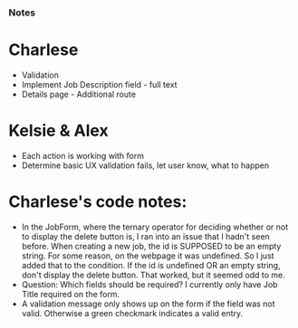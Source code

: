 ### Notes

# Charlese
* Validation
* Implement Job Description field - full text
* Details page - Additional route

# Kelsie & Alex
* Each action is working with form
* Determine basic UX validation fails, let user know, what to happen



# Charlese's code notes:
* In the JobForm, where the ternary operator for deciding whether or not to display the delete button is, I ran into an issue that I hadn't seen before. When creating a new job, the id is SUPPOSED to be an empty string. For some reason, on the webpage it was undefined. So I just added that to the condition. If the id is undefined OR an empty string, don't display the delete button. That worked, but it seemed odd to me.
* Question: Which fields should be required? I currently only have Job Title required on the form.
* A validation message only shows up on the form if the field was not valid. Otherwise a green checkmark indicates a valid entry.